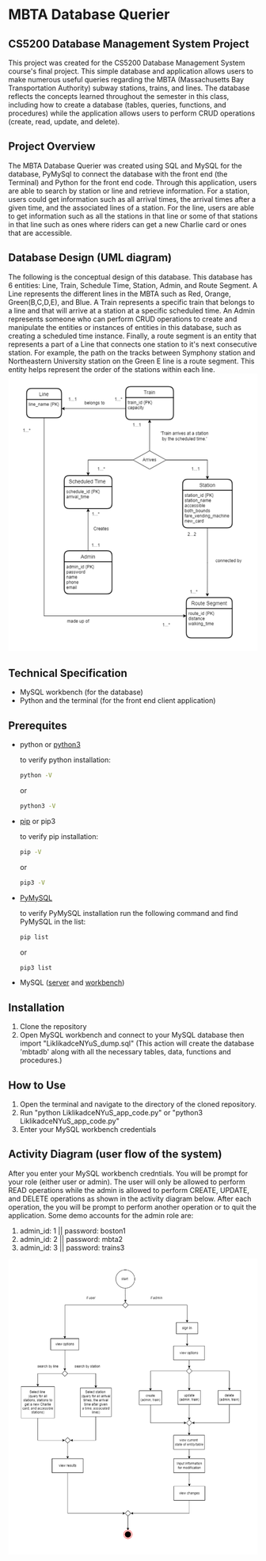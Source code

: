 # MBTA Database Querier

## CS5200 Database Management System Project

This project was created for the CS5200 Database Management System course's final project. This simple 
database and application allows users to make numerous useful queries regarding the MBTA (Massachusetts Bay Transportation Authority) subway stations, trains, and lines. The database reflects the concepts learned throughout the semester in this class, including how to create a database (tables, queries, functions, and procedures) while the application allows users to perform CRUD operations (create, read, update, and delete).

## Project Overview 
The MBTA Database Querier was created using SQL and MySQL for the database, PyMySql to connect the 
database with the front end (the Terminal) and Python for the front end code. Through this application, 
users are able to search by station or line and retrieve information. For a station, users could get
information such as all arrival times, the arrival times after a given time, and the associated lines 
of a station. For the line, users are able to get information such as all the stations in that line or 
some of that stations in that line such as ones where riders can get a new Charlie card or ones that are 
accessible.

## Database Design (UML diagram)
The following is the conceptual design of this database. This database has 6 entities: Line, Train, Schedule Time, Station, Admin, and Route Segment. A Line represents the different lines in the MBTA such as Red, Orange, Green(B,C,D,E), and Blue. A Train represents a specific train that belongs to a line and that will arrive at a station at a specific scheduled time. An Admin represents someone who can perform CRUD operations to create and manipulate the entities or instances of entities in this database, such as creating a scheduled time instance. Finally, a route segment is an entity that represents a part of a Line that connects one station to it's next consecutive station. For example, the path on the tracks between Symphony station and Northeastern University station on the Green E line is a route segment. This entity helps represent the order of the stations within each line. 
![Conceptual_Design](Documents/Conceptual_Design.png)

## Technical Specification
- MySQL workbench (for the database)
- Python and the terminal (for the front end client application)

## Prerequites 
- python or [python3](https://www.python.org/downloads/)
    
    to verify python installation: 
    ```bash
    python -V
    ```
    or 
    ```bash
    python3 -V
    ```
- [pip](https://pip.pypa.io/en/stable/installation/) or pip3
    
    to verify pip installation: 
    ```bash
    pip -V
    ```
    or 
    ```bash
    pip3 -V
    ```
- [PyMySQL](https://pypi.org/project/pymysql/)
    
    to verify PyMySQL installation run the following command and find PyMySQL in the list: 
    ```bash
    pip list
    ```
    or 
    ```bash
    pip3 list
    ```
- MySQL ([server](https://dev.mysql.com/downloads/mysql/) and [workbench](https://dev.mysql.com/downloads/workbench/))

## Installation
1. Clone the repository
2. Open MySQL workbench and connect to your MySQL database then import "LiklikadceNYuS_dump.sql" (This action will create the database 'mbtadb' along with all the necessary tables, data, functions and procedures.)

## How to Use
1. Open the terminal and navigate to the directory of the cloned repository.
2. Run "python LiklikadceNYuS_app_code.py" or "python3 LiklikadceNYuS_app_code.py"
3. Enter your MySQL workbench credentials 

## Activity Diagram (user flow of the system) 
After you enter your MySQL workbench credntials. You will be prompt for your role (either user or admin). The user will only be allowed to perform READ operations while the admin is allowed to perform CREATE, UPDATE, and DELETE operations as shown in the activity diagram below. After each operation, the you will be prompt to perform another operation or to quit the application. Some demo accounts for the admin role are: 
1. admin_id: 1 || password: boston1
2. admin_id: 2 || password: mbta2
3. admin_id: 3 || password: trains3

![Activity_Diagram](Documents/Activity_Diagram.png)



